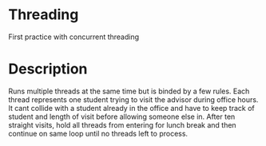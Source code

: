 # Threading
First practice with concurrent threading

# Description
Runs multiple threads at the same time but is binded by a few rules. Each thread represents one student trying to visit the advisor during office hours. It cant collide with a student already in the office and have to keep track of student and length of visit before allowing someone else in. After ten straight visits, hold all threads from entering for lunch break and then continue on same loop until no threads left to process.
